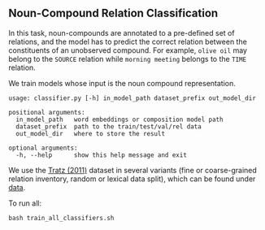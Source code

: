## Noun-Compound Relation Classification

In this task, noun-compounds are annotated to a pre-defined set of relations, and the model has to predict the correct 
relation between the constituents of an unobserved compound. For example, `olive oil` may belong to the `SOURCE` relation 
while `morning meeting` belongs to the `TIME` relation. 

We train models whose input is the noun compound representation. 

```
usage: classifier.py [-h] in_model_path dataset_prefix out_model_dir

positional arguments:
  in_model_path   word embeddings or composition model path
  dataset_prefix  path to the train/test/val/rel data
  out_model_dir   where to store the result

optional arguments:
  -h, --help      show this help message and exit
```

We use the [Tratz (2011)](http://digitallibrary.usc.edu/cdm/ref/collection/p15799coll3/id/176191) 
dataset in several variants (fine or coarse-grained 
relation inventory, random or lexical data split), 
which can be found under [data](data). 

To run all:

```
bash train_all_classifiers.sh
```